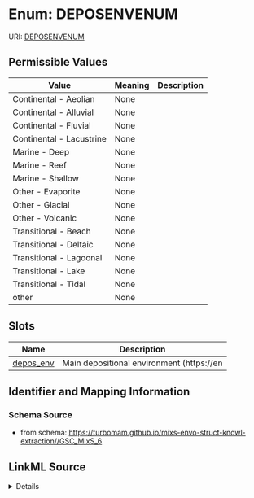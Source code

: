 # Enum: DEPOSENVENUM



URI: [DEPOSENVENUM](DEPOSENVENUM)

## Permissible Values

| Value | Meaning | Description |
| --- | --- | --- |
| Continental - Aeolian | None |  |
| Continental - Alluvial | None |  |
| Continental - Fluvial | None |  |
| Continental - Lacustrine | None |  |
| Marine - Deep | None |  |
| Marine - Reef | None |  |
| Marine - Shallow | None |  |
| Other - Evaporite | None |  |
| Other - Glacial | None |  |
| Other - Volcanic | None |  |
| Transitional - Beach | None |  |
| Transitional - Deltaic | None |  |
| Transitional - Lagoonal | None |  |
| Transitional - Lake | None |  |
| Transitional - Tidal | None |  |
| other | None |  |




## Slots

| Name | Description |
| ---  | --- |
| [depos_env](depos_env.md) | Main depositional environment (https://en |






## Identifier and Mapping Information







### Schema Source


* from schema: https://turbomam.github.io/mixs-envo-struct-knowl-extraction//GSC_MIxS_6




## LinkML Source

<details>
```yaml
name: DEPOS_ENV_ENUM
from_schema: https://turbomam.github.io/mixs-envo-struct-knowl-extraction//GSC_MIxS_6
rank: 1000
permissible_values:
  Continental - Aeolian:
    text: Continental - Aeolian
  Continental - Alluvial:
    text: Continental - Alluvial
  Continental - Fluvial:
    text: Continental - Fluvial
  Continental - Lacustrine:
    text: Continental - Lacustrine
  Marine - Deep:
    text: Marine - Deep
  Marine - Reef:
    text: Marine - Reef
  Marine - Shallow:
    text: Marine - Shallow
  Other - Evaporite:
    text: Other - Evaporite
  Other - Glacial:
    text: Other - Glacial
  Other - Volcanic:
    text: Other - Volcanic
  Transitional - Beach:
    text: Transitional - Beach
  Transitional - Deltaic:
    text: Transitional - Deltaic
  Transitional - Lagoonal:
    text: Transitional - Lagoonal
  Transitional - Lake:
    text: Transitional - Lake
  Transitional - Tidal:
    text: Transitional - Tidal
  other:
    text: other

```
</details>
